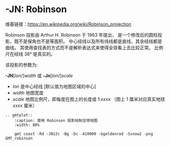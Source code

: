 # -JN: Robinson

维基链接：<https://en.wikipedia.org/wiki/Robinson_projection>

Robinson 投影由 Arthur H. Robinson 于 1963 年提出，
是一个修改后的圆柱投影，既不是保角也不是等面积。
中心经线以及所有纬线都是直线，其余经线都是曲线。
其使用查找表的方式而不是解析表达式来使得全球看上去比较正常。
比例尺在经线 38° 是真实的。

该投影的参数为:

**-JN**\[*lon*/\]*width*
或
**-Jn**\[*lon*/\]*scale*

- *lon* 是中心经线 \[默认值为地图区域的中心\]
- *width* 地图宽度
- *scale* 地图比例尺，即每度在图上的长度或 1:*xxxx* （图上 1 厘米对应真实地球 *xxxx* 厘米）

```{eval-rst}
.. gmtplot::
    :caption: 使用 Robinson 投影绘制全球地图
    :width: 80%

    gmt coast -Rd -JN12c -Bg -Dc -A10000 -Ggoldenrod -Ssnow2 -png GMT_robinson
```
